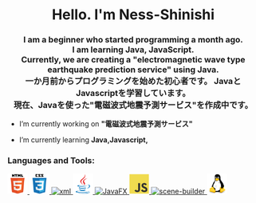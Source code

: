 <h1 align="center">Hello. I'm Ness-Shinishi</h1>
<h3 align="center">I am a beginner who started programming a month ago.<br> I am learning Java, JavaScript.<br> Currently, we are creating a "electromagnetic wave type earthquake prediction service" using Java.<br>一か月前からプログラミングを始めた初心者です。 JavaとJavascriptを学習しています。<br> 現在、Javaを使った"電磁波式地震予測サービス"を作成中です。</h3>

- I’m currently working on **"電磁波式地震予測サービス"**

- I’m currently learning **Java,Javascript,**


<h3 align="left">Languages and Tools:</h3>
<p align="left"><a href="https://www.w3.org/html/" target="_blank" rel="noreferrer"> <img src="https://raw.githubusercontent.com/devicons/devicon/master/icons/html5/html5-original-wordmark.svg" alt="html5" width="40" height="40"/> </a> <a href="https://www.w3schools.com/css/" target="_blank" rel="noreferrer"> <img src="https://raw.githubusercontent.com/devicons/devicon/master/icons/css3/css3-original-wordmark.svg" alt="css3" width="40" height="40"/> </a> <a href="https://www.w3.org/XML/" target="_blank" rel="noreferrer"> <img src="https://pic.onlinewebfonts.com/svg/img_476717.png" alt="xml" width="40" height="40"/> </a> 
<a href="https://www.java.com" target="_blank" rel="noreferrer"> <img src="https://raw.githubusercontent.com/devicons/devicon/master/icons/java/java-original.svg" alt="java" width="40" height="40"/> </a> 
<a href="https://openjfx.io/" target="_blank" rel="noreferrer"> <img src="https://upload.wikimedia.org/wikipedia/commons/thumb/3/30/JavaFX_text_logo.png/330px-JavaFX_text_logo.png" alt="JavaFX" width="93.6" height="40"/> </a> 
<a href="https://developer.mozilla.org/en-US/docs/Web/JavaScript" target="_blank" rel="noreferrer"> <img src="https://raw.githubusercontent.com/devicons/devicon/master/icons/javascript/javascript-original.svg" alt="javascript" width="40" height="40"/> </a> 
<a href="https://gluonhq.com/products/scene-builder/" target="_blank" rel="noreferrer"> <img src="https://i2.wp.com/gluonhq.com/wp-content/uploads/2015/02/SceneBuilderLogo.png?fit=781%2C781&ssl=1" alt="scene-builder" width="40" height="40"/> </a> 
 <a href="https://www.linux.org/" target="_blank" rel="noreferrer"> <img src="https://raw.githubusercontent.com/devicons/devicon/master/icons/linux/linux-original.svg" alt="linux" width="40" height="40"/> </a> </p>
